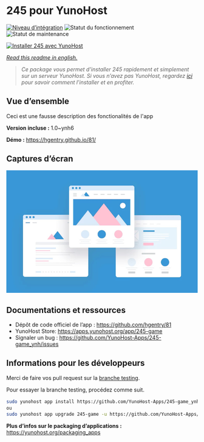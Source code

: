 <!--
N.B.: This README was automatically generated by https://github.com/YunoHost/apps/tree/master/tools/README-generator
It shall NOT be edited by hand.
-->

# 245 pour YunoHost

[![Niveau d’intégration](https://dash.yunohost.org/integration/245-game.svg)](https://dash.yunohost.org/appci/app/245-game) ![Statut du fonctionnement](https://ci-apps.yunohost.org/ci/badges/245-game.status.svg) ![Statut de maintenance](https://ci-apps.yunohost.org/ci/badges/245-game.maintain.svg)

[![Installer 245 avec YunoHost](https://install-app.yunohost.org/install-with-yunohost.svg)](https://install-app.yunohost.org/?app=245-game)

*[Read this readme in english.](./README.md)*

> *Ce package vous permet d’installer 245 rapidement et simplement sur un serveur YunoHost.
Si vous n’avez pas YunoHost, regardez [ici](https://yunohost.org/#/install) pour savoir comment l’installer et en profiter.*

## Vue d’ensemble

Ceci est une fausse description des fonctionalités de l'app


**Version incluse :** 1.0~ynh6

**Démo :** https://hgentry.github.io/81/

## Captures d’écran

![Capture d’écran de 245](./doc/screenshots/example.jpg)

## Documentations et ressources

* Dépôt de code officiel de l’app : <https://github.com/hgentry/81>
* YunoHost Store: <https://apps.yunohost.org/app/245-game>
* Signaler un bug : <https://github.com/YunoHost-Apps/245-game_ynh/issues>

## Informations pour les développeurs

Merci de faire vos pull request sur la [branche testing](https://github.com/YunoHost-Apps/245-game_ynh/tree/testing).

Pour essayer la branche testing, procédez comme suit.

``` bash
sudo yunohost app install https://github.com/YunoHost-Apps/245-game_ynh/tree/testing --debug
ou
sudo yunohost app upgrade 245-game -u https://github.com/YunoHost-Apps/245-game_ynh/tree/testing --debug
```

**Plus d’infos sur le packaging d’applications :** <https://yunohost.org/packaging_apps>